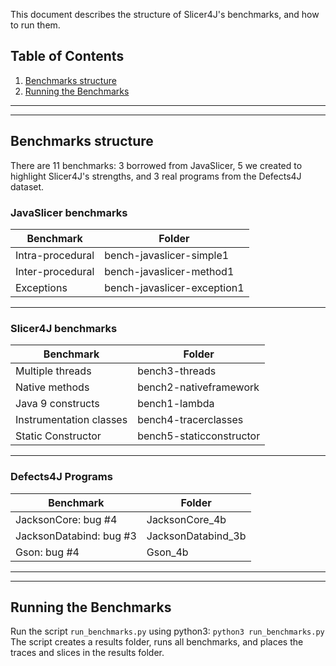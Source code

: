 
This document describes the structure of Slicer4J's benchmarks, and how to run them.

## Table of Contents
1. [Benchmarks structure](#Benchmarks-structure)
2. [Running the Benchmarks](#Running-the-Benchmarks)

---
---

## Benchmarks structure
  There are 11 benchmarks: 3 borrowed from JavaSlicer, 5 we created to highlight Slicer4J's strengths, and 3 real programs from the Defects4J dataset. 


### JavaSlicer benchmarks


<table class="tg">
    <thead>
        <tr>
            <th class="tg-73oq">Benchmark</th>
            <th class="tg-73oq">Folder</th>
        </tr>
    </thead>
    <tbody>
        <tr>
            <td class="tg-73oq">Intra-procedural</td>
            <td class="tg-73oq">bench-javaslicer-simple1</td>
        </tr>
        <tr>
            <td class="tg-73oq">Inter-procedural</td>
            <td class="tg-73oq">bench-javaslicer-method1</td>
        </tr>
        <tr>
            <td class="tg-73oq">Exceptions</td>
            <td class="tg-73oq">bench-javaslicer-exception1</td>
        </tr>
    </tbody>
</table>

---

### Slicer4J benchmarks

<table>
    <thead>
        <tr>
            <th class="tg-73oq">Benchmark</th>
            <th class="tg-73oq">Folder</th>
        </tr>
    </thead>
    <tbody>
        <tr>
            <td class="tg-73oq">Multiple threads</td>
            <td class="tg-73oq">bench3-threads</td>
        </tr>
        <tr>
            <td class="tg-73oq">Native methods</td>
            <td class="tg-73oq">bench2-nativeframework</td>
        </tr>
        <tr>
            <td class="tg-73oq">Java 9 constructs</td>
            <td class="tg-73oq">bench1-lambda</td>
        </tr>
        <tr>
            <td class="tg-73oq">Instrumentation classes</td>
            <td class="tg-73oq">bench4-tracerclasses</td>
        </tr>
        <tr>
            <td class="tg-73oq">Static Constructor</td>
            <td class="tg-73oq">bench5-staticconstructor</td>
        </tr>
    </tbody>
</table>

---

### Defects4J Programs

<table class="tg">
<thead>
    <tr>
        <th class="tg-73oq">Benchmark</th>
        <th class="tg-73oq">Folder</th>
    </tr>
</thead>
<tbody>
    <tr>
        <td class="tg-73oq">JacksonCore: bug #4</td>
        <td class="tg-73oq">JacksonCore_4b</td>
    </tr>
    <tr>
        <td class="tg-73oq">JacksonDatabind: bug #3</td>
        <td class="tg-73oq">JacksonDatabind_3b</td>
    </tr>
    <tr>
        <td class="tg-73oq">Gson: bug #4</td>
        <td class="tg-73oq">Gson_4b</td>
    </tr>
</tbody>
</table>

---
---

## Running the Benchmarks

Run the script <code>run_benchmarks.py</code> using python3: <code>python3 run_benchmarks.py</code> <br>
The script creates a results folder, runs all benchmarks, and places the traces and slices in the results folder.
